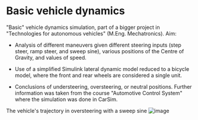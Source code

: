 # Basic vehicle dynamics

"Basic" vehicle dynamics simulation, part of a bigger project in "Technologies for autonomous vehicles" (M.Eng. Mechatronics). Aim:

- Analysis of different maneuvers given different steering inputs (step steer, ramp steer, and sweep sine), various positions of the Centre of Gravity, and values of speed.

- Use of a simplified Simulink lateral dynamic model reduced to a bicycle model, where the front and rear wheels are considered a single unit.

- Conclusions of understeering, oversteering, or neutral positions. Further information was taken from the course "Automotive Control System" where the simulation was done in CarSim.


The vehicle's trajectory in oversteering with a sweep sine
![image](https://github.com/itsVinM/Basic_vehicle_dynamics/assets/85823292/8469692b-9f8f-4a80-a35a-bc47a964910c)


